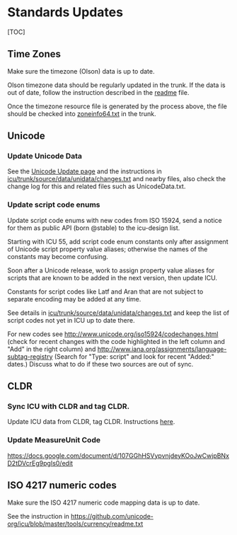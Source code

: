 # Standards Updates

[TOC]

## Time Zones

Make sure the timezone (Olson) data is up to date.

Olson timezone data should be regularly updated in the trunk. If the data is out
of date, follow the instruction described in the
[readme](http://source.icu-project.org/repos/icu/data/trunk/tzdata/readme.txt)
file.

Once the timezone resource file is generated by the process above, the file
should be checked into
[zoneinfo64.txt](https://github.com/unicode-org/icu/blob/master/icu4c/source/data/misc/zoneinfo64.txt)
in the trunk.

## Unicode

### Update Unicode Data

See the [Unicode Update page](../../uni-up.md) and the instructions in
[icu/trunk/source/data/unidata/changes.txt](https://github.com/unicode-org/icu/blob/master/icu4c/source/data/unidata/changes.txt)
and nearby files, also check the change log for this and related files such as
UnicodeData.txt.

### Update script code enums

Update script code enums with new codes from ISO 15924, send a notice for them
as public API (born @stable) to the icu-design list.

Starting with ICU 55, add script code enum constants only after assignment of
Unicode script property value aliases; otherwise the names of the constants may
become confusing.

Soon after a Unicode release, work to assign property value aliases for scripts
that are known to be added in the next version, then update ICU.

Constants for script codes like Latf and Aran that are not subject to separate
encoding may be added at any time.

See details in
[icu/trunk/source/data/unidata/changes.txt](https://github.com/unicode-org/icu/blob/master/icu4c/source/data/unidata/changes.txt)
and keep the list of script codes not yet in ICU up to date there.

For new codes see <http://www.unicode.org/iso15924/codechanges.html> (check for
recent changes with the code highlighted in the left column and "Add" in the
right column) and <http://www.iana.org/assignments/language-subtag-registry>
(Search for "Type: script" and look for recent "Added:" dates.) Discuss what to
do if these two sources are out of sync.

## CLDR

### Sync ICU with CLDR and tag CLDR.

Update ICU data from CLDR, tag CLDR. Instructions
[here](https://github.com/unicode-org/icu/blob/master/icu4c/source/data/cldr-icu-readme.txt).

### **Update MeasureUnit Code**

<https://docs.google.com/document/d/107GGhHSVypvnjdeyKOoJwCwjpBNxD2tDVcrEg9pgIs0/edit>

## ISO 4217 numeric codes

Make sure the ISO 4217 numeric code mapping data is up to date.

See the instruction in
<https://github.com/unicode-org/icu/blob/master/tools/currency/readme.txt>
